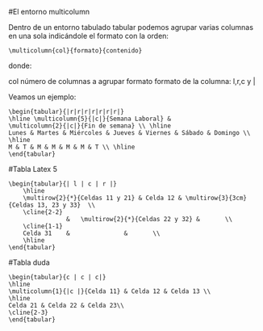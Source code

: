 
#El entorno multicolumn  
  
Dentro de un entorno tabulado tabular podemos agrupar varias columnas en una sola indicándole
 el formato con la orden:

```
\multicolumn{col}{formato}{contenido}
```

donde:  
  
col     número de columnas a agrupar
formato formato de la columna: l,r,c y |
  
Veamos un ejemplo:  
  
```
\begin{tabular}{|r|r|r|r|r|r|r|}
\hline \multicolumn{5}{|c|}{Semana Laboral} &
\multicolumn{2}{|c|}{Fin de semana} \\ \hline
Lunes & Martes & Miércoles & Jueves & Viernes & Sábado & Domingo \\ \hline
M & T & M & M & M & M & T \\ \hline
\end{tabular}
```

#Tabla Latex 5
```
\begin{tabular}{| l | c | r |}
	\hline
	\multirow{2}{*}{Celdas 11 y 21}	& Celda 12 & \multirow{3}{3cm}{Celdas 13, 23 y 33}	\\
	\cline{2-2}
				&	\multirow{2}{*}{Celdas 22 y 32}	&		\\
	\cline{1-1}
	Celda 31	&				&		\\
	\hline
\end{tabular}
```
  
#Tabla duda  
```
\begin{tabular}{c | c | c|}
\hline
\multicolumn{1}{|c |}{Celda 11} & Celda 12 & Celda 13 \\
\hline
Celda 21 & Celda 22 & Celda 23\\
\cline{2-3}
\end{tabular}

```
